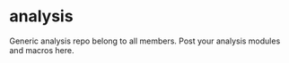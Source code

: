 # analysis
Generic analysis repo belong to all members. Post your analysis modules and macros here. 
